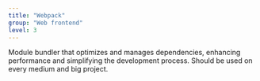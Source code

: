 ```yaml
---
title: "Webpack"
group: "Web frontend"
level: 3
---
```


Module bundler that optimizes and manages dependencies, enhancing performance and simplifying the development process. Should be used on every medium and big project.